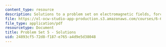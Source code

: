 ```yaml
---
content_type: resource
description: Solutions to a problem set on electromagnetic fields, forces, and motion.
file: https://ol-ocw-studio-app-production.s3.amazonaws.com/courses/6-641-electromagnetic-fields-forces-and-motion-spring-2009/24893cf572d8f187e765a4d9e5d38048_MIT6_641s09_sol_pset05.pdf
file_type: application/pdf
resourcetype: Document
title: Problem Set 5 - Solutions
uid: 24893cf5-72d8-f187-e765-a4d9e5d38048
---
```

